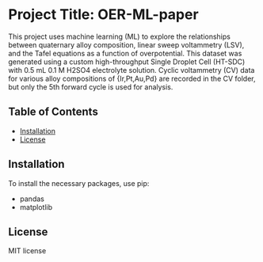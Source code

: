 # Project Title: OER-ML-paper

This project uses machine learning (ML) to explore the relationships between quaternary alloy composition, linear sweep voltammetry (LSV), and the Tafel equations as a function of overpotential. This dataset was generated using a custom high-throughput Single Droplet Cell (HT-SDC) with 0.5 mL 0.1 M H2SO4 electrolyte solution. Cyclic voltammetry (CV) data for various alloy compositions of {Ir,Pt,Au,Pd} are recorded in the CV folder, but only the 5th forward cycle is used for analysis.

## Table of Contents
- [Installation](#installation)
- [License](#license)

## Installation
To install the necessary packages, use pip:
- pandas
- matplotlib


## License
MIT license

